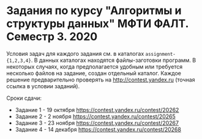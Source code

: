 # Задания по курсу "Алгоритмы и структуры данных" МФТИ ФАЛТ. Семестр 3. 2020

Условия задач для каждого задания см. в каталогах `assignment-{1,2,3,4}`.
В данных каталогах находятся файлы-заготовки программ. В некоторых случаях, когда предполагается удобным или требуется несколько файлов на задание, создан отдельный каталог.
Каждое решение предварительно проверять на http://contest.yandex.ru (точная ссылка
в условии заданий).

Сроки сдачи:
- Задание 1 - 19 октября  https://contest.yandex.ru/contest/20262
- Задание 2 - 2 ноября    https://contest.yandex.ru/contest/20265
- Задание 3 - 23 ноября   https://contest.yandex.ru/contest/20267
- Задание 4 - 14 декабря  https://contest.yandex.ru/contest/20268

